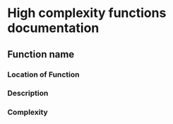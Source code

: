 # High complexity functions documentation

## Function name
### Location of Function

### Description

### Complexity